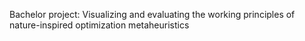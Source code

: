 Bachelor project: Visualizing and evaluating the working principles of nature-inspired optimization metaheuristics
